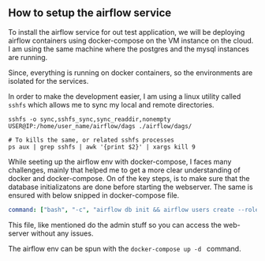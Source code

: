 ## How to setup the airflow service

To install the airflow service for out test application, we will be deploying airflow containers using docker-compose on the VM instance on the cloud. I am using the same machine where the postgres and the mysql instances are running.

Since, everything is running on docker containers, so the environments are isolated for the services.

In order to make the development easier, I am using a linux utility called `sshfs` which allows me to sync my local and remote directories.

```shell
sshfs -o sync,sshfs_sync,sync_readdir,nonempty USER@IP:/home/user_name/airflow/dags ./airflow/dags/

# To kills the same, or related sshfs processes
ps aux | grep sshfs | awk '{print $2}' | xargs kill 9   
```

While seeting up the airflow env with docker-compose, I faces many challenges, mainly that helped me to get a more clear understanding of docker and docker-compose. On of the key steps, is to make sure that the database initializatons are done before starting the webserver. The same is ensured with below snipped in docker-compose file.
```yaml
command: ["bash", "-c", "airflow db init && airflow users create --role Admin --username admin --email admin --firstname admin --lastname admin --password admin && airflow webserver"]
```
This file, like mentioned do the admin stuff so you can access the web-server without any issues.

The airflow env can be spun with the `docker-compose up -d ` command.

